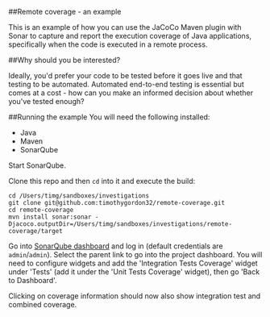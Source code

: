 ##Remote coverage - an example

This is an example of how you can use the JaCoCo Maven plugin with Sonar to capture and report the execution coverage of Java applications, specifically when the code is executed in a remote process. 

##Why should you be interested?

Ideally, you'd prefer your code to be tested before it goes live and that testing to be automated. Automated end-to-end testing is essential but comes at a cost - how can you make an informed decision about whether you've tested enough?

##Running the example
You will need the following installed:

- Java
- Maven
- SonarQube

Start SonarQube.

Clone this repo and then `cd` into it and execute the build:

	cd /Users/timg/sandboxes/investigations
	git clone git@github.com:timothygordon32/remote-coverage.git
	cd remote-coverage
	mvn install sonar:sonar -Djacoco.outputDir=/Users/timg/sandboxes/investigations/remote-coverage/target

Go into [SonarQube dashboard](http://localhost:9000/) and log in (default credentials are `admin`/`admin`). Select the parent link to go into the project dashboard. You will need to configure widgets and add the 'Integration Tests Coverage' widget under 'Tests' (add it under the 'Unit Tests Coverage' widget), then go 'Back to Dashboard'.

Clicking on coverage information should now also show integration test and combined coverage.
